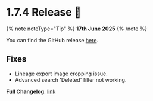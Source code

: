 # 1.7.4 Release 🎉

{% note noteType="Tip" %}
**17th June 2025**
{% /note %}

You can find the GitHub release [here](https://github.com/open-metadata/OpenMetadata/releases/tag/1.7.4-release).

## Fixes

- Lineage export image cropping issue.
- Advanced search 'Deleted' filter not working.

**Full Changelog**: [link](https://github.com/open-metadata/OpenMetadata/compare/1.7.3-release...1.7.4-release)
